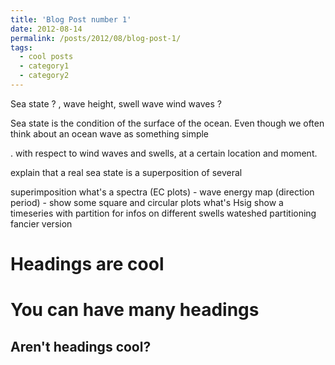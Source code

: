 ```yaml
---
title: 'Blog Post number 1'
date: 2012-08-14
permalink: /posts/2012/08/blog-post-1/
tags:
  - cool posts
  - category1
  - category2
---
```


Sea state ? , wave height, swell wave wind waves ? 

Sea state is the condition of the surface of the ocean. Even though we often think about an ocean wave as something simple

. with respect to wind waves and swells, at a certain location and moment.

explain that a real sea state is a superposition of several 


superimposition
what's a spectra (EC plots) - wave energy map (direction period) - show some square and circular plots
what's Hsig show a timeseries with 
partition for infos on different swells
wateshed partitioning fancier version 



Headings are cool
======

You can have many headings
======

Aren't headings cool?
------